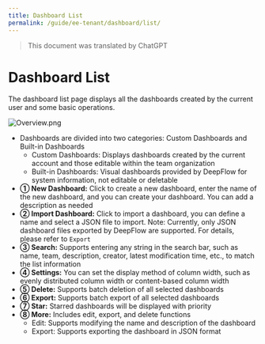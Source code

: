 ```yaml
---
title: Dashboard List
permalink: /guide/ee-tenant/dashboard/list/
---
```


> This document was translated by ChatGPT

# Dashboard List

The dashboard list page displays all the dashboards created by the current user and some basic operations.

![Overview.png](https://yunshan-guangzhou.oss-cn-beijing.aliyuncs.com/pub/pic/20240514664305b709a65.png)

- Dashboards are divided into two categories: Custom Dashboards and Built-in Dashboards
  - Custom Dashboards: Displays dashboards created by the current account and those editable within the team organization
  - Built-in Dashboards: Visual dashboards provided by DeepFlow for system information, not editable or deletable
- **① New Dashboard:** Click to create a new dashboard, enter the name of the new dashboard, and you can create your dashboard. You can add a description as needed
- **② Import Dashboard:** Click to import a dashboard, you can define a name and select a JSON file to import. Note: Currently, only JSON dashboard files exported by DeepFlow are supported. For details, please refer to `Export`
- **③ Search:** Supports entering any string in the search bar, such as name, team, description, creator, latest modification time, etc., to match the list information
- **④ Settings:** You can set the display method of column width, such as evenly distributed column width or content-based column width
- **⑤ Delete:** Supports batch deletion of all selected dashboards
- **⑥ Export:** Supports batch export of all selected dashboards
- **⑦ Star:** Starred dashboards will be displayed with priority
- **⑧ More:** Includes edit, export, and delete functions
  - Edit: Supports modifying the name and description of the dashboard
  - Export: Supports exporting the dashboard in JSON format